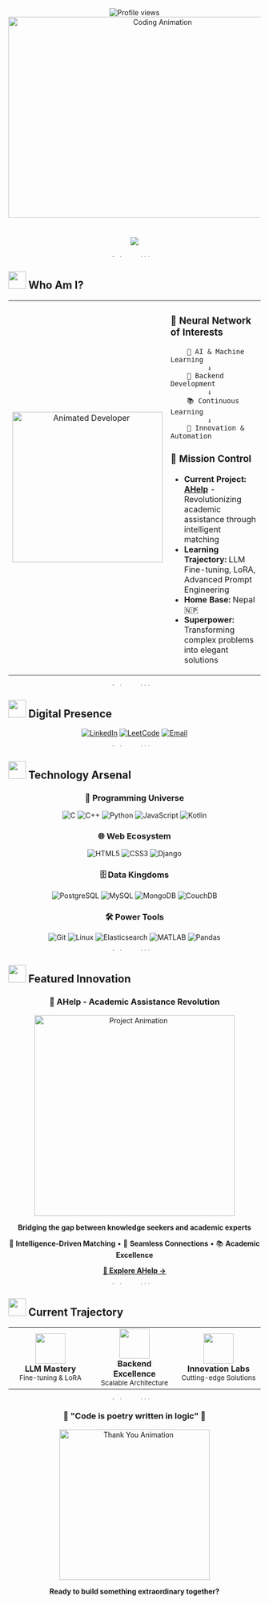 <div align="center">
  
<img src="https://komarev.com/ghpvc/?username=dipesh7002&color=blueviolet&style=for-the-badge&label=Profile+Views" alt="Profile views" />

</div>

<div align="center">
  <img src="https://user-images.githubusercontent.com/74038190/225813708-98b745f2-7d22-48cf-9150-083f1b00d6c9.gif" width="600" height="400" alt="Coding Animation"/>
</div>

<h1 align="center">
  <img src="https://readme-typing-svg.herokuapp.com/?font=Orbitron&size=35&center=true&vCenter=true&width=700&height=70&duration=4000&pause=800&color=E94560&background=00000000&multiline=false&lines=◦+Building+Tomorrow's+Solutions+Today+◦;◦+Dipesh+Regmi+|+Computer+Engineer+◦;◦+AI+Enthusiast+%26+Backend+Architect+◦" />
</h1>

<div align="center">
  <img src="https://user-images.githubusercontent.com/74038190/212284158-e840e285-664b-44d7-b79b-e264b5e54825.gif" width="500" height="4" alt="Animated Line"/>
</div>

## <img src="https://user-images.githubusercontent.com/74038190/212284087-bbe7e430-757e-4901-90bf-4cd2ce3e1852.gif" width="35" height="35"/> Who Am I?

<div align="center">

<table>
<tr>
<td width="50%" align="center">
  <img src="https://user-images.githubusercontent.com/74038190/212284158-e840e285-664b-44d7-b79b-e264b5e54825.gif" alt="Animated Developer" width="300"/>
</td>
<td width="50%">

### 🧠 **Neural Network of Interests**
```
    🤖 AI & Machine Learning
         ↓
    🔧 Backend Development
         ↓  
    📚 Continuous Learning
         ↓
    🚀 Innovation & Automation
```

### 🎯 **Mission Control**
- **Current Project:** [**AHelp**](https://github.com/dipesh7002/AHelp) - Revolutionizing academic assistance through intelligent matching
- **Learning Trajectory:** LLM Fine-tuning, LoRA, Advanced Prompt Engineering  
- **Home Base:** Nepal 🇳🇵
- **Superpower:** Transforming complex problems into elegant solutions

</td>
</tr>
</table>

</div>

<div align="center">
  <img src="https://user-images.githubusercontent.com/74038190/212284158-e840e285-664b-44d7-b79b-e264b5e54825.gif" width="500" height="4" alt="Animated Line"/>
</div>

## <img src="https://user-images.githubusercontent.com/74038190/212257454-16e3712e-945a-4ca2-b238-408ad0bf87e6.gif" width="35" height="35"/> Digital Presence

<div align="center">
  
[![LinkedIn](https://img.shields.io/badge/LinkedIn-0077B5?style=for-the-badge&logo=linkedin&logoColor=white&link=https://linkedin.com/in/dipesh-regmi-941bab32b)](https://linkedin.com/in/dipesh-regmi-941bab32b)
[![LeetCode](https://img.shields.io/badge/LeetCode-FFA116?style=for-the-badge&logo=leetcode&logoColor=black&link=https://leetcode.com/user1063ha)](https://leetcode.com/user1063ha)
[![Email](https://img.shields.io/badge/Contact-EA4335?style=for-the-badge&logo=gmail&logoColor=white&link=mailto:077bct027.dipesh@pcampus.edu.np)](mailto:077bct027.dipesh@pcampus.edu.np)

</div>

<div align="center">
  <img src="https://user-images.githubusercontent.com/74038190/212284158-e840e285-664b-44d7-b79b-e264b5e54825.gif" width="500" height="4" alt="Animated Line"/>
</div>

## <img src="https://user-images.githubusercontent.com/74038190/212257472-08e52665-c503-4bd9-aa20-f5a4dae769b5.gif" width="35" height="35"/> Technology Arsenal

<div align="center">

### 🚀 **Programming Universe**
![C](https://img.shields.io/badge/C-00599C?style=for-the-badge&logo=c&logoColor=white)
![C++](https://img.shields.io/badge/C++-00599C?style=for-the-badge&logo=cplusplus&logoColor=white)
![Python](https://img.shields.io/badge/Python-FFD43B?style=for-the-badge&logo=python&logoColor=blue)
![JavaScript](https://img.shields.io/badge/JavaScript-F7DF1E?style=for-the-badge&logo=javascript&logoColor=black)
![Kotlin](https://img.shields.io/badge/Kotlin-0095D5?style=for-the-badge&logo=kotlin&logoColor=white)

### 🌐 **Web Ecosystem**
![HTML5](https://img.shields.io/badge/HTML5-E34F26?style=for-the-badge&logo=html5&logoColor=white)
![CSS3](https://img.shields.io/badge/CSS3-1572B6?style=for-the-badge&logo=css3&logoColor=white)
![Django](https://img.shields.io/badge/Django-092E20?style=for-the-badge&logo=django&logoColor=green)

### 🗄️ **Data Kingdoms**
![PostgreSQL](https://img.shields.io/badge/PostgreSQL-316192?style=for-the-badge&logo=postgresql&logoColor=white)
![MySQL](https://img.shields.io/badge/MySQL-005C84?style=for-the-badge&logo=mysql&logoColor=white)
![MongoDB](https://img.shields.io/badge/MongoDB-4EA94B?style=for-the-badge&logo=mongodb&logoColor=white)
![CouchDB](https://img.shields.io/badge/CouchDB-E42528?style=for-the-badge&logo=couchdb&logoColor=white)

### 🛠️ **Power Tools**
![Git](https://img.shields.io/badge/Git-F05032?style=for-the-badge&logo=git&logoColor=white)
![Linux](https://img.shields.io/badge/Linux-FCC624?style=for-the-badge&logo=linux&logoColor=black)
![Elasticsearch](https://img.shields.io/badge/Elasticsearch-005571?style=for-the-badge&logo=elasticsearch&logoColor=white)
![MATLAB](https://img.shields.io/badge/MATLAB-0076A8?style=for-the-badge&logo=mathworks&logoColor=white)
![Pandas](https://img.shields.io/badge/Pandas-150458?style=for-the-badge&logo=pandas&logoColor=white)

</div>

<div align="center">
  <img src="https://user-images.githubusercontent.com/74038190/212284158-e840e285-664b-44d7-b79b-e264b5e54825.gif" width="500" height="4" alt="Animated Line"/>
</div>

## <img src="https://user-images.githubusercontent.com/74038190/212284100-561aa473-3905-4a80-b561-0d28506553ee.gif" width="35" height="35"/> Featured Innovation

<div align="center">

### 🎯 **AHelp - Academic Assistance Revolution**

<img src="https://user-images.githubusercontent.com/74038190/212749171-b84692a8-2848-41c2-998f-c5d2322d73a0.gif" width="400" alt="Project Animation"/>

**Bridging the gap between knowledge seekers and academic experts**

🧠 **Intelligence-Driven Matching** • 🔗 **Seamless Connections** • 📚 **Academic Excellence**

[**🚀 Explore AHelp →**](https://github.com/dipesh7002/AHelp)

</div>

<div align="center">
  <img src="https://user-images.githubusercontent.com/74038190/212284158-e840e285-664b-44d7-b79b-e264b5e54825.gif" width="500" height="4" alt="Animated Line"/>
</div>

## <img src="https://user-images.githubusercontent.com/74038190/212284087-bbe7e430-757e-4901-90bf-4cd2ce3e1852.gif" width="35" height="35"/> Current Trajectory

<div align="center">

<table>
<tr>
<td align="center" width="33%">
  <img src="https://user-images.githubusercontent.com/74038190/212749447-bfb7e725-6987-49d9-ae85-2015e3e7cc41.gif" width="60" height="60"/>
  <br><strong>LLM Mastery</strong><br>
  <sub>Fine-tuning & LoRA</sub>
</td>
<td align="center" width="33%">
  <img src="https://user-images.githubusercontent.com/74038190/212284087-bbe7e430-757e-4901-90bf-4cd2ce3e1852.gif" width="60" height="60"/>
  <br><strong>Backend Excellence</strong><br>
  <sub>Scalable Architecture</sub>
</td>
<td align="center" width="33%">
  <img src="https://user-images.githubusercontent.com/74038190/212257472-08e52665-c503-4bd9-aa20-f5a4dae769b5.gif" width="60" height="60"/>
  <br><strong>Innovation Labs</strong><br>
  <sub>Cutting-edge Solutions</sub>
</td>
</tr>
</table>

</div>

<div align="center">
  <img src="https://user-images.githubusercontent.com/74038190/212284158-e840e285-664b-44d7-b79b-e264b5e54825.gif" width="500" height="4" alt="Animated Line"/>
</div>

<div align="center">

### 💫 **"Code is poetry written in logic"** 💫

<img src="https://user-images.githubusercontent.com/74038190/212749171-b84692a8-2848-41c2-998f-c5d2322d73a0.gif" width="300" alt="Thank You Animation"/>

**Ready to build something extraordinary together?**

</div>
